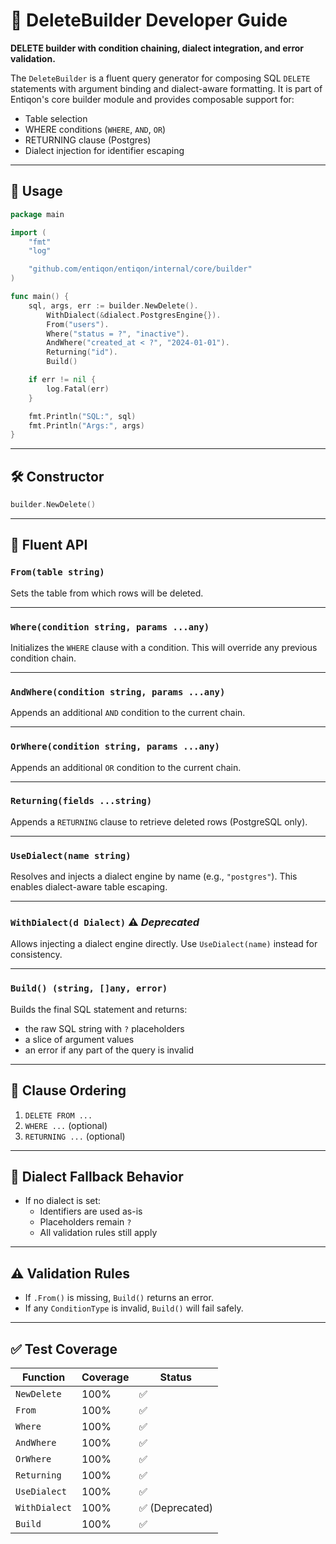 # 🧱 DeleteBuilder Developer Guide
**DELETE builder with condition chaining, dialect integration, and error validation.**


The `DeleteBuilder` is a fluent query generator for composing SQL `DELETE` statements with argument binding and dialect-aware formatting. It is part of Entiqon's core builder module and provides composable support for:

- Table selection
- WHERE conditions (`WHERE`, `AND`, `OR`)
- RETURNING clause (Postgres)
- Dialect injection for identifier escaping

---

## 🚀 Usage

```go
package main

import (
	"fmt"
	"log"

	"github.com/entiqon/entiqon/internal/core/builder"
)

func main() {
	sql, args, err := builder.NewDelete().
		WithDialect(&dialect.PostgresEngine{}).
		From("users").
		Where("status = ?", "inactive").
		AndWhere("created_at < ?", "2024-01-01").
		Returning("id").
		Build()

	if err != nil {
		log.Fatal(err)
	}

	fmt.Println("SQL:", sql)
	fmt.Println("Args:", args)
}
```

---

## 🛠️ Constructor

```go
builder.NewDelete()
```

---

## 🧩 Fluent API

### `From(table string)`
Sets the table from which rows will be deleted.

---

### `Where(condition string, params ...any)`
Initializes the `WHERE` clause with a condition.
This will override any previous condition chain.

---

### `AndWhere(condition string, params ...any)`
Appends an additional `AND` condition to the current chain.

---

### `OrWhere(condition string, params ...any)`
Appends an additional `OR` condition to the current chain.

---

### `Returning(fields ...string)`
Appends a `RETURNING` clause to retrieve deleted rows (PostgreSQL only).

---

### `UseDialect(name string)`
Resolves and injects a dialect engine by name (e.g., `"postgres"`).
This enables dialect-aware table escaping.

---

### `WithDialect(d Dialect)` ⚠️ *Deprecated*
Allows injecting a dialect engine directly.
Use `UseDialect(name)` instead for consistency.

---

### `Build() (string, []any, error)`
Builds the final SQL statement and returns:
- the raw SQL string with `?` placeholders
- a slice of argument values
- an error if any part of the query is invalid

---

## 🔐 Clause Ordering

1. `DELETE FROM ...`
2. `WHERE ...` (optional)
3. `RETURNING ...` (optional)

---

## 🔄 Dialect Fallback Behavior

- If no dialect is set:
  - Identifiers are used as-is
  - Placeholders remain `?`
  - All validation rules still apply

---

## ⚠️ Validation Rules

- If `.From()` is missing, `Build()` returns an error.
- If any `ConditionType` is invalid, `Build()` will fail safely.

---

## ✅ Test Coverage

| Function        | Coverage | Status |
|-----------------|----------|--------|
| `NewDelete`     | 100%     | ✅     |
| `From`          | 100%     | ✅     |
| `Where`         | 100%     | ✅     |
| `AndWhere`      | 100%     | ✅     |
| `OrWhere`       | 100%     | ✅     |
| `Returning`     | 100%     | ✅     |
| `UseDialect`    | 100%     | ✅     |
| `WithDialect`   | 100%     | ✅ (Deprecated) |
| `Build`         | 100%     | ✅     |